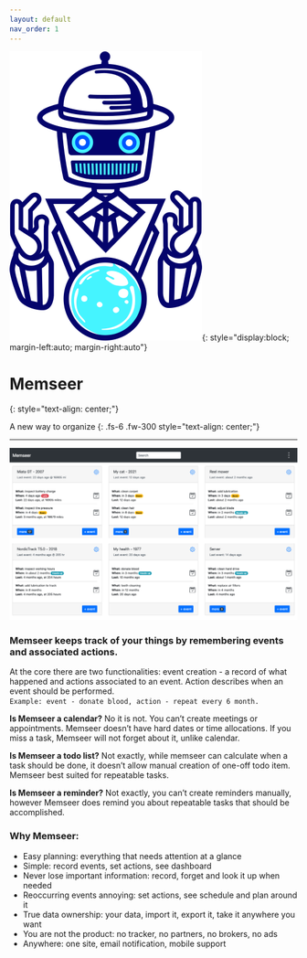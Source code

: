```yaml
---
layout: default
nav_order: 1
---
```


![](assets/images/logo.png){: style="display:block; margin-left:auto; margin-right:auto"}

# Memseer
{: style="text-align: center;"}

A new way to organize
{: .fs-6 .fw-300 style="text-align: center;"}

---

![](assets/images/dashboard.png)

### Memseer keeps track of your things by remembering events and associated actions.

At the core there are two functionalities: event creation - a record of what happened and actions associated to an event. Action describes when an event should
be performed.\
`Example: event - donate blood, action - repeat every 6 month.`

**Is Memseer a calendar?** No it is not. You can’t create meetings or appointments. Memseer doesn’t have hard dates or time allocations. If you miss a task, Memseer
will not forget about it, unlike calendar.

**Is Memseer a todo list?** Not exactly, while memseer can calculate when a task should be done, it doesn’t allow manual creation of one-off todo item. Memseer best
suited for repeatable tasks.

**Is Memseer a reminder?** Not exactly, you can’t create reminders manually, however Memseer does remind you about repeatable tasks that should be accomplished.

### Why Memseer:
- Easy planning: everything that needs attention at a glance
- Simple: record events, set actions, see dashboard
- Never lose important information: record, forget and look it up when needed
- Reoccurring events annoying: set actions, see schedule and plan around it
- True data ownership: your data, import it, export it, take it anywhere you want
- You are not the product: no tracker, no partners, no brokers, no ads
- Anywhere: one site, email notification, mobile support

